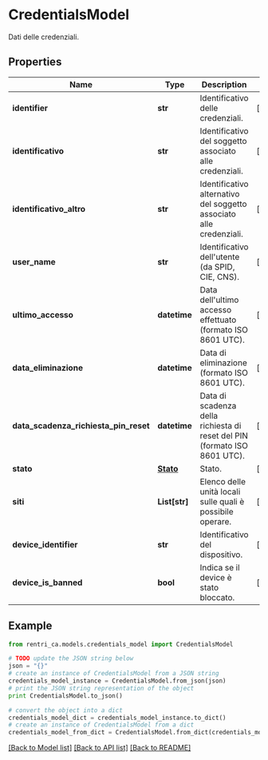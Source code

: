# CredentialsModel

Dati delle credenziali.

## Properties
Name | Type | Description | Notes
------------ | ------------- | ------------- | -------------
**identifier** | **str** | Identificativo delle credenziali. | [optional] 
**identificativo** | **str** | Identificativo del soggetto associato alle credenziali. | [optional] 
**identificativo_altro** | **str** | Identificativo alternativo del soggetto associato alle credenziali. | [optional] 
**user_name** | **str** | Identificativo dell&#39;utente (da SPID, CIE, CNS). | [optional] 
**ultimo_accesso** | **datetime** | Data dell&#39;ultimo accesso effettuato (formato ISO 8601 UTC). | [optional] 
**data_eliminazione** | **datetime** | Data di eliminazione (formato ISO 8601 UTC). | [optional] 
**data_scadenza_richiesta_pin_reset** | **datetime** | Data di scadenza della richiesta di reset del PIN (formato ISO 8601 UTC). | [optional] 
**stato** | [**Stato**](Stato.md) | Stato. | [optional] 
**siti** | **List[str]** | Elenco delle unità locali sulle quali è possibile operare. | [optional] 
**device_identifier** | **str** | Identificativo del dispositivo. | [optional] 
**device_is_banned** | **bool** | Indica se il device è stato bloccato. | [optional] 

## Example

```python
from rentri_ca.models.credentials_model import CredentialsModel

# TODO update the JSON string below
json = "{}"
# create an instance of CredentialsModel from a JSON string
credentials_model_instance = CredentialsModel.from_json(json)
# print the JSON string representation of the object
print CredentialsModel.to_json()

# convert the object into a dict
credentials_model_dict = credentials_model_instance.to_dict()
# create an instance of CredentialsModel from a dict
credentials_model_from_dict = CredentialsModel.from_dict(credentials_model_dict)
```
[[Back to Model list]](../README.md#documentation-for-models) [[Back to API list]](../README.md#documentation-for-api-endpoints) [[Back to README]](../README.md)


